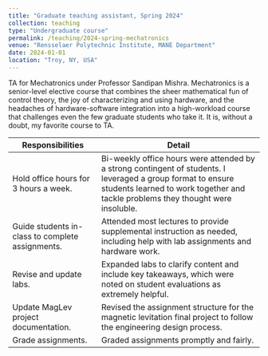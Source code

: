 ```yaml
---
title: "Graduate teaching assistant, Spring 2024"
collection: teaching
type: "Undergraduate course"
permalink: /teaching/2024-spring-mechatronics
venue: "Rensselaer Polytechnic Institute, MANE Department"
date: 2024-01-01
location: "Troy, NY, USA"
---
```

TA for Mechatronics under Professor Sandipan Mishra. Mechatronics is a senior-level elective course that combines the sheer mathematical fun of control theory, the joy of characterizing and using hardware, and the headaches of hardware-software integration into a high-workload course that challenges even the few graduate students who take it. It is, without a doubt, my favorite course to TA.

|Responsibilities|Detail|
|-|-|
|Hold office hours for 3 hours a week.|Bi-weekly office hours were attended by a strong contingent of students. I leveraged a group format to ensure students learned to work together and tackle problems they thought were insoluble.|
|Guide students in-class to complete assignments.|Attended most lectures to provide supplemental instruction as needed, including help with lab assignments and hardware work.|
|Revise and update labs.|Expanded labs to clarify content and include key takeaways, which were noted on student evaluations as extremely helpful.|
|Update MagLev project documentation.|Revised the assignment structure for the magnetic levitation final project to follow the engineering design process.|
|Grade assignments.|Graded assignments promptly and fairly.|
